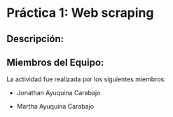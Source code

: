 # Práctica 1: Web scraping
## Descripción:

## Miembros del Equipo:
La actividad fue realizada por los siguientes miembros:

* Jonathan Ayuquina Carabajo

* Martha Ayuquina Carabajo
